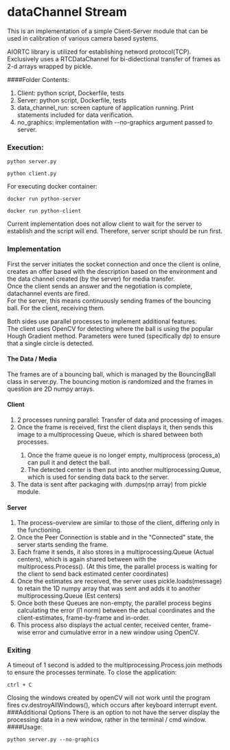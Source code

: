 dataChannel Stream
===

This is an implementation of a simple Client-Server module that can be used in calibration of various camera based systems.

AIORTC library is utilized for establishing netword protocol(TCP). Exclusively uses a RTCDataChannel for bi-didectional transfer of frames as 2-d arrays wrapped by pickle.


####Folder Contents:

<ol> 
<li>Client: python script, Dockerfile, tests</li>
<li>Server: python script, Dockerfile, tests</li>
<li>data_channel_run: screen capture of application running. Print statements
included for data verification.</li>
<li>no_graphics: implementation with --no-graphics argument passed to server.</li>
</ol>

### Execution:
```
python server.py
```
```
python client.py
```
For executing docker container:

```
docker run python-server
```
```
docker run python-client
```

Current implementation does not allow client to wait for the server to establish and the script will end.
Therefore, server script should be run first.

### Implementation
First the server initiates the socket connection and once the client
is online, creates an offer based with the description based on the environment and the
data channel created (by the server) for media transfer.\
Once the client sends an answer and the negotiation is complete, datachannel events are
fired.\
For the server, this means continuously sending frames of the bouncing ball.
For the client, receiving them.

Both sides use parallel processes to implement additional features.\
The client uses OpenCV for 
detecting where the ball is using the popular Hough Gradient method. 
Parameters were tuned (specifically dp) to ensure that a single circle is detected.

#### The Data / Media
<p>The frames are of a bouncing ball, which is managed by the BouncingBall class in server.py. 
The bouncing motion is randomized and the frames in question are 2D numpy arrays.</p>

#### Client
<ol>
<li>2 processes running parallel: Transfer of data and processing of images.</li>
<li>Once the frame is received, first the client displays it, then sends this image to a multiprocessing Queue, which is shared between
both processes.</li>
        <ol>
<li>Once the frame queue is no longer empty, multiprocess (process_a) can pull it and detect the ball.</li>
<li>The detected center is then put into another multiprocessing.Queue, which is used for sending data
back to the server.</li></ol>
<li> The data is sent after packaging with .dumps(np array) from pickle module.</li>
</ol>

#### Server
<ol>
<li>The process-overview are similar to those of the client, differing only in the functioning.</li>
<li>Once the Peer Connection is stable and in the "Connected" state, the server starts sending the frame.</li>
<li>Each frame it sends, it also stores in a multiprocessing.Queue (Actual centers), which is again shared between 
with the multiprocess.Process(). (At this time, the parallel process is waiting
for the client to send back estimated center coordinates)</li>
<li>Once the estimates are received, the server uses pickle.loads(message) to retain the 1D numpy array that was sent
and adds it to another multiprocessing.Queue (Est centers)</li>
<li>Once both these Queues are non-empty, the parallel process begins calculating the error (l1 norm)
between the actual coordinates and the client-estimates, frame-by-frame and in-order.</li>
<li>This process also displays the actual center, received center, frame-wise error and cumulative error
in a new window using OpenCV.</li>
</ol>

### Exiting
A timeout of 1 second is added to the multiprocessing.Process.join methods to ensure the processes terminate.
To close the application:
```
ctrl + C
```
Closing the windows created by openCV will not work until the program fires cv.destroyAllWindows(), 
which occurs after keyboard interrupt event.
###Additional Options
There is an option to not have the server display the processing data in a new window,
rather in the terminal / cmd window.
####Usage:
```
python server.py --no-graphics
```





